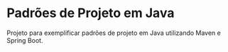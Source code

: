 # Padrões de Projeto em Java
Projeto para exemplificar padrões de projeto em Java utilizando Maven e Spring Boot.